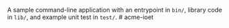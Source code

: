 A sample command-line application with an entrypoint in `bin/`, library code
in `lib/`, and example unit test in `test/`.
#   a c m e - i o e t  
 